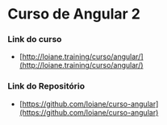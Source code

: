 Curso de Angular 2
=================

### Link do curso
* [http://loiane.training/curso/angular/](http://loiane.training/curso/angular/)

### Link do Repositório
* [https://github.com/loiane/curso-angular](https://github.com/loiane/curso-angular)